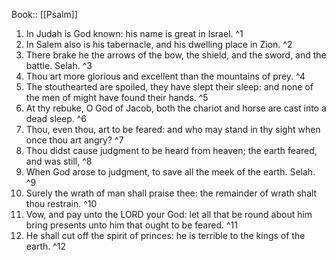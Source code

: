  Book:: [[Psalm]]
 1. In Judah is God known: his name is great in Israel. ^1
 2. In Salem also is his tabernacle, and his dwelling place in Zion. ^2
 3. There brake he the arrows of the bow, the shield, and the sword, and the battle. Selah. ^3
 4. Thou art more glorious and excellent than the mountains of prey. ^4
 5. The stouthearted are spoiled, they have slept their sleep: and none of the men of might have found their hands. ^5
 6. At thy rebuke, O God of Jacob, both the chariot and horse are cast into a dead sleep. ^6
 7. Thou, even thou, art to be feared: and who may stand in thy sight when once thou art angry? ^7
 8. Thou didst cause judgment to be heard from heaven; the earth feared, and was still, ^8
 9. When God arose to judgment, to save all the meek of the earth. Selah. ^9
 10. Surely the wrath of man shall praise thee: the remainder of wrath shalt thou restrain. ^10
 11. Vow, and pay unto the LORD your God: let all that be round about him bring presents unto him that ought to be feared. ^11
 12. He shall cut off the spirit of princes: he is terrible to the kings of the earth. ^12
